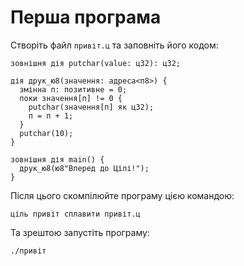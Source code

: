 # Перша програма

Створіть файл `привіт.ц` та заповніть його кодом:

```ціль
зовнішня дія putchar(value: ц32): ц32;

дія друк_ю8(значення: адреса<п8>) {
  змінна п: позитивне = 0;
  поки значення[п] != 0 {
    putchar(значення[п] як ц32);
    п = п + 1;
  }
  putchar(10);
}

зовнішня дія main() {
  друк_ю8(ю8"Вперед до Цілі!");
}
```

Після цього скомпілюйте програму цією командою:

```shell
ціль привіт сплавити привіт.ц
```

Та зрештою запустіть програму:

```shell
./привіт
```
